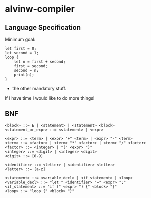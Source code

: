 # alvinw-compiler
## Language Specification
Minimum goal:
```
let first = 0;
let second = 1;
loop {
    let n = first + second;
    first = second;
    second = n;
    print(n);
}
```
+ the other mandatory stuff.

If I have time I would like to do more things!

## BNF
```
<block> ::= E | <statement> | <statement> <block>
<statement_or_expr> ::= <statement> | <expr>

<expr> ::= <term> | <expr> "+" <term> | <expr> "-" <term>
<term> ::= <factor> | <term> "*" <factor> | <term> "/" <factor>
<factor> ::= <integer> | "(" <expr> ")"
<integer> ::= <digit> | <integer> <digit>
<digit> ::= [0-9]

<identifier> ::= <letter> | <identifier> <letter>
<letter> ::= [a-z]

<statement> ::= <variable_decl> | <if_statement> | <loop>
<variable_decl> ::= "let " <identifier> "=" <expr> ";"
<if_statement> ::= "if (" <expr> ") {" <block> "}"
<loop> ::= "loop {" <block> "}"

```